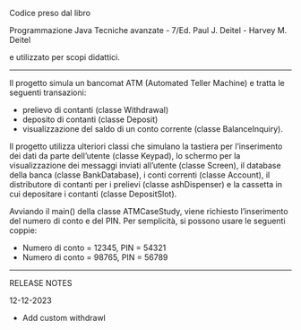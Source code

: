 Codice preso dal libro

Programmazione Java
Tecniche avanzate - 7/Ed.
Paul J. Deitel - Harvey M. Deitel

e utilizzato per scopi didattici.

---------------------------------------------------------------------------

Il progetto simula un bancomat ATM (Automated Teller Machine) e tratta le seguenti transazioni:

- prelievo di contanti (classe Withdrawal)
- deposito di contanti (classe Deposit)
- visualizzazione del saldo di un conto corrente (classe BalanceInquiry).

Il progetto utilizza ulteriori classi che simulano la tastiera per l’inserimento dei dati da parte dell’utente (classe Keypad), lo schermo per la visualizzazione dei messaggi inviati all’utente (classe Screen), il database della banca (classe BankDatabase), i conti correnti (classe Account), il distributore di contanti per i prelievi (classe  ashDispenser) e la cassetta in cui depositare i contanti
(classe DepositSlot).

Avviando il main() della classe ATMCaseStudy, viene richiesto l’inserimento del numero di conto e del PIN. Per semplicità, si possono usare le seguenti coppie:

- Numero di conto = 12345, PIN = 54321
- Numero di conto = 98765, PIN = 56789

---------------------------------------------------------------------------

RELEASE NOTES

12-12-2023
- Add custom withdrawl
